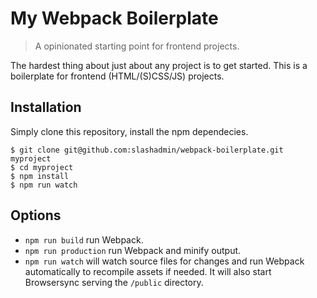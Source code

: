 # My Webpack Boilerplate

> A opinionated starting point for frontend projects.

The hardest thing about just about any project is to get started. This is a boilerplate for frontend (HTML/(S)CSS/JS) projects.

## Installation

Simply clone this repository, install the npm dependecies.

```
$ git clone git@github.com:slashadmin/webpack-boilerplate.git myproject
$ cd myproject
$ npm install
$ npm run watch
```

## Options

* `npm run build` run Webpack.
* `npm run production` run Webpack and minify output.
* `npm run watch` will watch source files for changes and run Webpack automatically to recompile assets if needed. It will also start Browsersync serving the `/public` directory.
